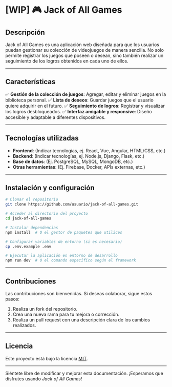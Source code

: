 # [WIP] 🎮 Jack of All Games

## Descripción
Jack of All Games es una aplicación web diseñada para que los usuarios puedan gestionar su colección de videojuegos de manera sencilla. No solo permite registrar los juegos que poseen o desean, sino también realizar un seguimiento de los logros obtenidos en cada uno de ellos. 

---

## Características
✅ **Gestión de la colección de juegos**: Agregar, editar y eliminar juegos en la biblioteca personal.
✅ **Lista de deseos**: Guardar juegos que el usuario quiere adquirir en el futuro.
✅ **Seguimiento de logros**: Registrar y visualizar los logros desbloqueados.
✅ **Interfaz amigable y responsive**: Diseño accesible y adaptable a diferentes dispositivos.

---

## Tecnologías utilizadas
- **Frontend**: (Indicar tecnologías, ej. React, Vue, Angular, HTML/CSS, etc.)
- **Backend**: (Indicar tecnologías, ej. Node.js, Django, Flask, etc.)
- **Base de datos**: (Ej. PostgreSQL, MySQL, MongoDB, etc.)
- **Otras herramientas**: (Ej. Firebase, Docker, APIs externas, etc.)

---

## Instalación y configuración
```bash
# Clonar el repositorio
git clone https://github.com/usuario/jack-of-all-games.git

# Acceder al directorio del proyecto
cd jack-of-all-games

# Instalar dependencias
npm install  # O el gestor de paquetes que utilices

# Configurar variables de entorno (si es necesario)
cp .env.example .env

# Ejecutar la aplicación en entorno de desarrollo
npm run dev  # O el comando específico según el framework
```

---

## Contribuciones
Las contribuciones son bienvenidas. Si deseas colaborar, sigue estos pasos:
1. Realiza un fork del repositorio.
2. Crea una nueva rama para tu mejora o corrección.
3. Realiza un pull request con una descripción clara de los cambios realizados.

---

## Licencia
Este proyecto está bajo la licencia [MIT](https://opensource.org/licenses/MIT).

---

Siéntete libre de modificar y mejorar esta documentación. ¡Esperamos que disfrutes usando *Jack of All Games*!

